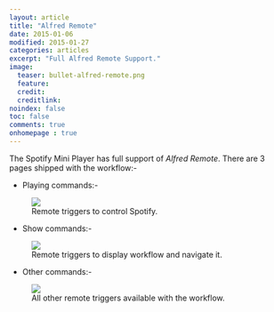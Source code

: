 ```yaml
---
layout: article
title: "Alfred Remote"
date: 2015-01-06
modified: 2015-01-27
categories: articles
excerpt: "Full Alfred Remote Support."
image:
  teaser: bullet-alfred-remote.png
  feature:
  credit:
  creditlink:
noindex: false
toc: false
comments: true
onhomepage : true
---
```


The Spotify Mini Player has full support of _Alfred Remote_. 
There are 3 pages shipped with the workflow:-

* Playing commands:-

<figure>
	<img src="{{ site.url }}/images/alfred-remote1.jpg">
	<figcaption>Remote triggers to control Spotify.</figcaption>
</figure>

* Show commands:-

<figure>
	<img src="{{ site.url }}/images/alfred-remote2.jpg">
	<figcaption>Remote triggers to display workflow and navigate it.</figcaption>
</figure>

* Other commands:-

<figure>
	<img src="{{ site.url }}/images/alfred-remote3.jpg">
	<figcaption>All other remote triggers available with the workflow.</figcaption>
</figure>

